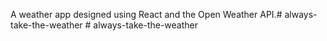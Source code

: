 A weather app designed using React and the Open Weather API.#   a l w a y s - t a k e - t h e - w e a t h e r  
 #   a l w a y s - t a k e - t h e - w e a t h e r  
 
